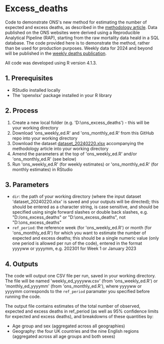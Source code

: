 # Excess_deaths
Code to demonstrate ONS's new method for estimating the number of expected and excess deaths, as described in the [methodology article](https://www.ons.gov.uk/peoplepopulationandcommunity/healthandsocialcare/causesofdeath/articles/estimatingexcessdeathsintheukmethodologychanges/february2024). Data published on the ONS websites were derived using a Reproducible Analytical Pipeline (RAP), starting from the raw mortality data heald in a SQL database. The code provided here is to demonstrate the method, rather than be used for production purposes. Weekly data for 2024 and beyond will be published in the [weekly deaths publication](https://www.ons.gov.uk/peoplepopulationandcommunity/birthsdeathsandmarriages/deaths/datasets/weeklyprovisionalfiguresondeathsregisteredinenglandandwales).

All code was developed using R version 4.1.3.

## 1. Prerequisites
* RStudio installed locally
* The 'openxlsx' package installed in your R library

## 2. Process
1. Create a new local folder (e.g. 'D:\ons_excess_deaths') - this will be your working directory
2. Download 'ons_weekly_ed.R' and 'ons_monthly_ed.R' from this GitHub repo into your working directory
3. Download the dataset [dataset_20240220.xlsx](https://www.ons.gov.uk/peoplepopulationandcommunity/healthandsocialcare/causesofdeath/datasets/estimatingexcessdeathsintheukmethodologychanges) accompanying the methodology article into your working directory
4. Amend the parameters at the top of 'ons_weekly_ed.R' and/or 'ons_monthly_ed.R' (see below)
5. Run 'ons_weekly_ed.R' (for weekly estimates) or 'ons_monthly_ed.R' (for monthly estimates) in RStudio

## 3. Parameters
* `dir`: the path of your working directory (where the input dataset 'dataset_20240220.xlsx' is saved and your outputs will be directed); this should be entered as a character string, is case sensitive, and should be specified using single forward slashes or double back slashes, e.g. "D:/ons_excess_deaths" or "D:\\ons_excess_deaths", not "D:\ons_excess_deaths"
* `ref_period`: the reference week (for 'ons_weekly_ed.R') or month (for 'ons_monthly_ed.R') for which you want to estimate the number of expected and excess deaths; this should be a single numeric value (only one period is allowed per run of the code), entered in the format yyyyww or yyyymm, e.g. 202301 for Week 1 or January 2023

## 4. Outputs
The code will output one CSV file per run, saved in your working directory. The file will be named 'weekly_ed_yyyyww.csv' (from 'ons_weekly_ed.R') or 'monthly_ed_yyyymm' (from 'ons_monthly_ed.R'), where yyyyww or yyyymm corresponds to the `ref_period` paramater you specified before running the code.

The output file contains estimates of the total number of observed, expected and excess deaths in ref_period (as well as 95% confidence limits for expected and excess deaths), and breakdowns of these quantities by:
* Age group and sex (aggregated across all geographies)
* Geography: the four UK countries and the nine English regions (aggregated across all age groups and both sexes)
